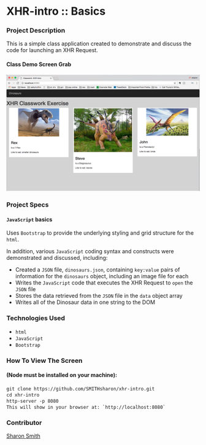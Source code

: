 # XHR-intro :: Basics

### Project Description 
This is a simple class application created to demonstrate and discuss the code for launching an XHR Request.


#### Class Demo Screen Grab
![Class Demo Screen Grab](https://raw.githubusercontent.com/SMITHsharon/xhr-intro/master/screen/XHR%20Intro%20Screen%20Grab.png)


### Project Specs
#### `JavaScript` basics
Uses `Bootstrap` to provide the underlying styling and grid structure for the `html`. 

In addition, various `JavaScript` coding syntax and constructs were demonstrated and discussed, including:
- Created a `JSON` file, `dinosaurs.json`, containing `key:value` pairs of information for the `dinosaurs` object, including an image file for each
- Writes the `JavaScript` code that executes the XHR Request to `open` the `JSON` file
- Stores the data retrieved from the `JSON` file in the `data` object array
- Writes all of the Dinosaur data in one string to the DOM


### Technologies Used
- `html`
- `JavaScript`
- `Bootstrap`


### How To View The Screen 
#### (Node must be installed on your machine):
```
git clone https://github.com/SMITHsharon/xhr-intro.git
cd xhr-intro
http-server -p 8080
This will show in your browser at: `http://localhost:8080`
```


### Contributor
[Sharon Smith](https://github.com/SMITHsharon)
